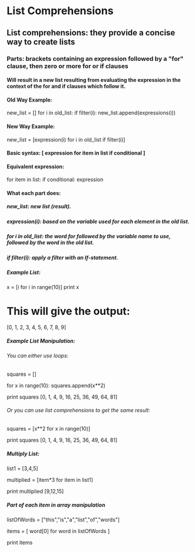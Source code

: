 # List Comprehensions

## List comprehensions: they provide a concise way to create lists

### Parts: brackets containing an expression followed by a "for" clause, then zero or more for or if clauses

#### Will result in a new list resulting from evaluating the expression in the context of the for and if clauses which follow it.

#### Old Way Example:
new_list = []
for i in old_list:
    if filter(i):
        new_list.append(expressions(i))
        

#### New Way Example:
new_list = [expression(i) for i in old_list if filter(i)]

#### Basic syntax: [ expression for item in list if conditional ]

#### Equivalent expression: 

for item in list:
    if conditional:
        expression
        
#### What each part does:

##### new_list: new list (result).

##### expression(i): based on the variable used for each element in the old list.

##### for i in old_list: the word for followed by the variable name to use, followed by the word in the old list.

##### if filter(i): apply a filter with an If-statement.

##### Example List:
x = [i for i in range(10)]
print x

# This will give the output:
[0, 1, 2, 3, 4, 5, 6, 7, 8, 9]

##### Example List Manipulation:

###### You can either use loops:
squares = []

for x in range(10):
    squares.append(x**2)
 
print squares
[0, 1, 4, 9, 16, 25, 36, 49, 64, 81]

###### Or you can use list comprehensions to get the same result:
squares = [x**2 for x in range(10)]

print squares
[0, 1, 4, 9, 16, 25, 36, 49, 64, 81]

##### Multiply List:
list1 = [3,4,5]
 
multiplied = [item*3 for item in list1] 
 
print multiplied 
[9,12,15]

##### Part of each item in array manipulation

listOfWords = ["this","is","a","list","of","words"]

items = [ word[0] for word in listOfWords ]

print items


